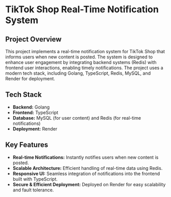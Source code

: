 # TikTok Shop Real-Time Notification System

## Project Overview

This project implements a real-time notification system for TikTok Shop that informs users when new content is posted. The system is designed to enhance user engagement by integrating backend systems (Redis) with frontend user interactions, enabling timely notifications. The project uses a modern tech stack, including Golang, TypeScript, Redis, MySQL, and Render for deployment.

## Tech Stack

- **Backend:** Golang
- **Frontend:** TypeScript
- **Database:** MySQL (for user content) and Redis (for real-time notifications)
- **Deployment:** Render

## Key Features

- **Real-time Notifications:** Instantly notifies users when new content is posted.
- **Scalable Architecture:** Efficient handling of real-time data using Redis.
- **Responsive UI:** Seamless integration of notifications into the frontend built with TypeScript.
- **Secure & Efficient Deployment:** Deployed on Render for easy scalability and fault tolerance.
